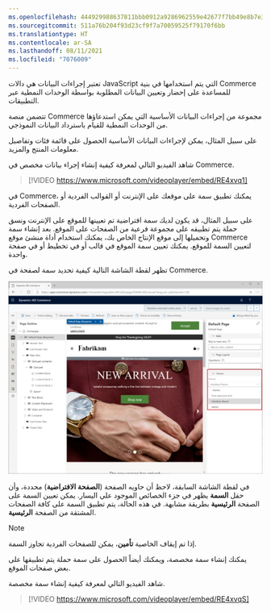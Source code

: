 ```yaml
---
ms.openlocfilehash: 444929988637811bbb0912a9286962559e42677f7bb49e8b7e33fab64c0a1b7c
ms.sourcegitcommit: 511a76b204f93d23cf9f7a70059525f79170f6bb
ms.translationtype: HT
ms.contentlocale: ar-SA
ms.lasthandoff: 08/11/2021
ms.locfileid: "7076009"
---
```

تعتبر إجراءات البيانات هي دالات JavaScript التي يتم استخدامها في بنية Commerce للمساعدة على إحضار وتعيين البيانات المطلوبة بواسطة الوحدات النمطية عبر التطبيقات. 

تتضمن منصة Commerce مجموعة من إجراءات البيانات الأساسية التي يمكن استدعاؤها من الوحدات النمطية للقيام باسترداد البيانات النموذجي. 

على سبيل المثال، يمكن لإجراءات البيانات الأساسية الحصول على قائمة فئات وتفاصيل معلومات المنتج والمزيد.

شاهد الفيديو التالي لمعرفة كيفية إنشاء إجراء بيانات مخصص في Commerce.  

 > [!VIDEO https://www.microsoft.com/videoplayer/embed/RE4xvq1]


في Commerce، يمكنك تطبيق سمة على موقعك على الإنترنت أو القوالب الفردية أو الصفحات الفردية. 

على سبيل المثال، قد يكون لديك سمة افتراضية تم تعيينها للموقع على الإنترنت ونسق حملة يتم تطبيقه على مجموعة فرعية من الصفحات على الموقع. بعد إنشاء سمة وتحميلها إلى موقع الإنتاج الخاص بك، يمكنك استخدام أداة منشئ موقع Commerce لتعيين السمة للموقع. يمكنك تعيين سمة الموقع في قالب أو في تخطيط أو في صفحة واحدة.

تظهر لقطة الشاشة التالية كيفية تحديد سمة لصفحة في Commerce. 
 
![لقطة شاشة للصفحة الافتراضية مع تحديد السمة](../media/theme-5-ssm.jpg)

 
في لقطة الشاشة السابقة، لاحظ أن حاويه الصفحة (**الصفحة الافتراضية**) محددة، وأن حقل **السمة** يظهر في جزء الخصائص الموجود علي اليسار. يمكن تعيين السمة على الصفحة **الرئيسية** بطريقة مشابهة. في هذه الحالة، يتم تطبيق السمة على كافة الصفحات المشتقة من الصفحة **الرئيسية**. 

> [!NOTE]
> إذا تم إيقاف الخاصية **تأمين**، يمكن للصفحات الفردية تجاوز السمة. 

يمكنك إنشاء سمة مخصصة، ويمكنك أيضاً الحصول على سمة حملة يتم تطبيقها على بعض صفحات الموقع. 

شاهد الفيديو التالي لمعرفة كيفية إنشاء سمة مخصصة. 

 > [!VIDEO https://www.microsoft.com/videoplayer/embed/RE4xvqS]


